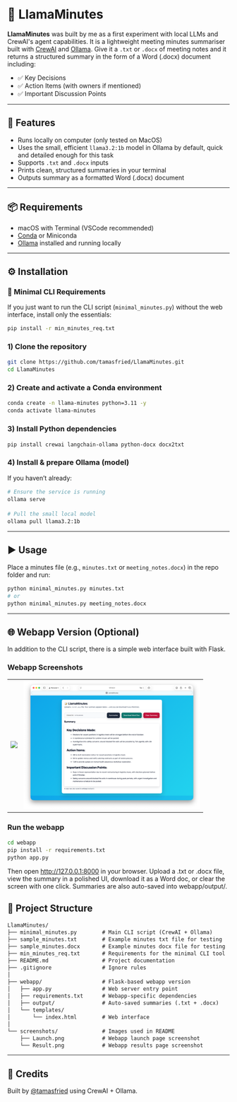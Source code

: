 # 📝 LlamaMinutes

**LlamaMinutes** was built by me as a first experiment with local LLMs and CrewAI's agent capabilities. It is a lightweight meeting minutes summariser built with [CrewAI](https://github.com/joaomdmoura/crewai) and [Ollama](https://ollama.com).
Give it a `.txt` or `.docx` of meeting notes and it returns a structured summary in the form of a Word (.docx) document including:

- ✅ Key Decisions  
- ✅ Action Items (with owners if mentioned)  
- ✅ Important Discussion Points  

---

## 🚀 Features

- Runs locally on computer (only tested on MacOS)
- Uses the small, efficient `llama3.2:1b` model in Ollama by default, quick and detailed enough for this task
- Supports `.txt` and `.docx` inputs  
- Prints clean, structured summaries in your terminal  
- Outputs summary as a formatted Word (.docx) document

---

## 📦 Requirements

- macOS with Terminal (VSCode recommended)  
- [Conda](https://docs.conda.io/en/latest/) or Miniconda  
- [Ollama](https://ollama.com) installed and running locally  

---

## ⚙️ Installation

### 🔹 Minimal CLI Requirements
If you just want to run the CLI script (`minimal_minutes.py`) without the web interface, install only the essentials:

```bash
pip install -r min_minutes_req.txt
```

### 1) Clone the repository
```bash
git clone https://github.com/tamasfried/LlamaMinutes.git
cd LlamaMinutes
```

### 2) Create and activate a Conda environment
```bash
conda create -n llama-minutes python=3.11 -y
conda activate llama-minutes
```

### 3) Install Python dependencies
```bash
pip install crewai langchain-ollama python-docx docx2txt
```

### 4) Install & prepare Ollama (model)
If you haven’t already:
```bash
# Ensure the service is running
ollama serve

# Pull the small local model
ollama pull llama3.2:1b
```

---

## ▶️ Usage

Place a minutes file (e.g., `minutes.txt` or `meeting_notes.docx`) in the repo folder and run:

```bash
python minimal_minutes.py minutes.txt
# or
python minimal_minutes.py meeting_notes.docx
```

---

## 🌐 Webapp Version (Optional)

In addition to the CLI script, there is a simple web interface built with Flask.

### Webapp Screenshots

<table>
  <tr>
    <td><img src="screenshots/Launch.png" width="400"/></td>
    <td><img src="screenshots/Result.png" width="400"/></td>
  </tr>
</table>

### Run the webapp
```bash
cd webapp
pip install -r requirements.txt
python app.py
```
Then open http://127.0.0.1:8000 in your browser.
Upload a .txt or .docx file, view the summary in a polished UI, download it as a Word doc, or clear the screen with one click.
Summaries are also auto-saved into webapp/output/.



## 📂 Project Structure

```
LlamaMinutes/
├── minimal_minutes.py        # Main CLI script (CrewAI + Ollama)
├── sample_minutes.txt        # Example minutes txt file for testing
├── sample_minutes.docx       # Example minutes docx file for testing
├── min_minutes_req.txt       # Requirements for the minimal CLI tool
├── README.md                 # Project documentation
├── .gitignore                # Ignore rules
│
├── webapp/                   # Flask-based webapp version
│   ├── app.py                # Web server entry point
│   ├── requirements.txt      # Webapp-specific dependencies
│   ├── output/               # Auto-saved summaries (.txt + .docx)
│   └── templates/
│       └── index.html        # Web interface
│
└── screenshots/              # Images used in README
    ├── Launch.png            # Webapp launch page screenshot
    └── Result.png            # Webapp results page screenshot
```

---


## 🙌 Credits

Built by [@tamasfried](https://github.com/tamasfried) using CrewAI + Ollama.  
